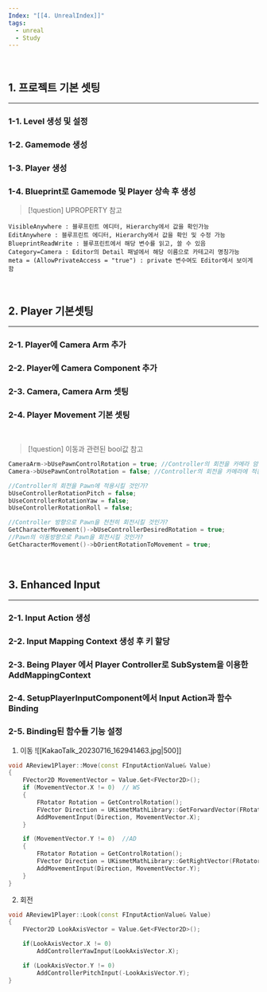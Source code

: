 ```yaml
---
Index: "[[4. UnrealIndex]]"
tags:
  - unreal
  - Study
---
```

   
## 1. 프로젝트 기본 셋팅
---
### 1-1. Level 생성 및 설정
### 1-2. Gamemode 생성
### 1-3. Player 생성
### 1-4. Blueprint로 Gamemode 및 Player 상속 후 생성

> [!question] UPROPERTY 참고
```
VisibleAnywhere : 블루프린트 에디터, Hierarchy에서 값을 확인가능
EditAnywhere : 블루프린트 에디터, Hierarchy에서 값을 확인 및 수정 가능
BlueprintReadWrite : 블루프린트에서 해당 변수를 읽고, 쓸 수 있음
Category=Camera : Editor의 Detail 패널에서 해당 이름으로 카테고리 명칭가능
meta = (AllowPrivateAccess = "true") : private 변수여도 Editor에서 보이게 함
```
   
   
## 2. Player 기본셋팅
---
### 2-1. Player에 Camera Arm 추가
### 2-2. Player에 Camera Component 추가
### 2-3. Camera, Camera Arm 셋팅
### 2-4. Player Movement 기본 셋팅
   
> [!question] 이동과 관련된 bool값 참고
```cpp
CameraArm->bUsePawnControlRotation = true; //Controller의 회전을 카메라 암에 적용시킬것인가?
Camera->bUsePawnControlRotation = false; //Controller의 회전을 카메라에 적용시킬것인가?

//Controller의 회전을 Pawn에 적용시킬 것인가?
bUseControllerRotationPitch = false;
bUseControllerRotationYaw = false;
bUseControllerRotationRoll = false;

//Controller 방향으로 Pawn을 천천히 회전시킬 것인가?
GetCharacterMovement()->bUseControllerDesiredRotation = true;
//Pawn의 이동방향으로 Pawn을 회전시킬 것인가?
GetCharacterMovement()->bOrientRotationToMovement = true;
```
   
   
## 3. Enhanced Input 
---
### 2-1. Input Action 생성
### 2-2. Input Mapping Context 생성 후 키 할당
### 2-3. Being Player 에서 Player Controller로 SubSystem을 이용한 AddMappingContext
### 2-4. SetupPlayerInputComponent에서 Input Action과 함수 Binding
### 2-5. Binding된 함수들 기능 설정
1) 이동
![[KakaoTalk_20230716_162941463.jpg|500]]
```cpp
void AReview1Player::Move(const FInputActionValue& Value)
{
	FVector2D MovementVector = Value.Get<FVector2D>();
	if (MovementVector.X != 0)	// WS
	{
		FRotator Rotation = GetControlRotation();
		FVector Direction = UKismetMathLibrary::GetForwardVector(FRotator(0, Rotation.Yaw, 0));
		AddMovementInput(Direction, MovementVector.X);
	}

	if (MovementVector.Y != 0)	//AD
	{
		FRotator Rotation = GetControlRotation();
		FVector Direction = UKismetMathLibrary::GetRightVector(FRotator(0, Rotation.Yaw, 0));
		AddMovementInput(Direction, MovementVector.Y);
	}
}
```
2) 회전
```cpp
void AReview1Player::Look(const FInputActionValue& Value)
{
	FVector2D LookAxisVector = Value.Get<FVector2D>();

	if(LookAxisVector.X != 0)
		AddControllerYawInput(LookAxisVector.X);

	if (LookAxisVector.Y != 0)
		AddControllerPitchInput(-LookAxisVector.Y);
}
```


